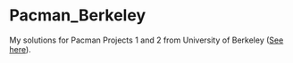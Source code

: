 # Pacman_Berkeley
My solutions for Pacman Projects 1 and 2 from University of Berkeley ([See here](http://ai.berkeley.edu/project_overview.html)).
